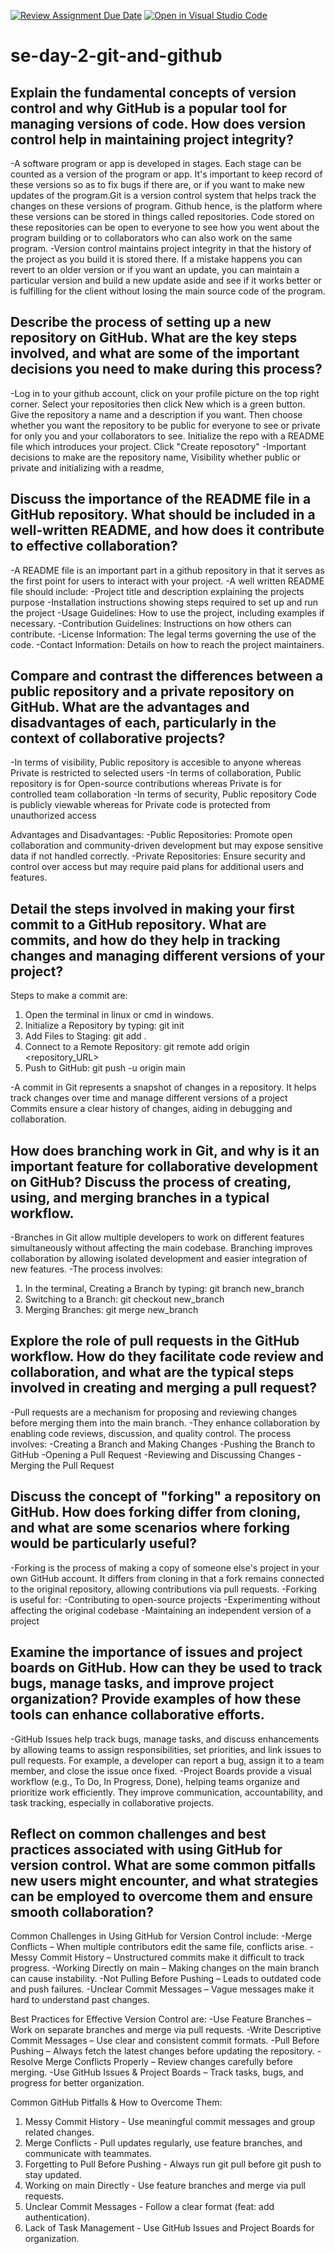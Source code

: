 [![Review Assignment Due Date](https://classroom.github.com/assets/deadline-readme-button-22041afd0340ce965d47ae6ef1cefeee28c7c493a6346c4f15d667ab976d596c.svg)](https://classroom.github.com/a/8wgCKhpZ)
[![Open in Visual Studio Code](https://classroom.github.com/assets/open-in-vscode-2e0aaae1b6195c2367325f4f02e2d04e9abb55f0b24a779b69b11b9e10269abc.svg)](https://classroom.github.com/online_ide?assignment_repo_id=18811558&assignment_repo_type=AssignmentRepo)
# se-day-2-git-and-github
## Explain the fundamental concepts of version control and why GitHub is a popular tool for managing versions of code. How does version control help in maintaining project integrity?
-A software program or app is developed in stages. Each stage can be counted as a version of the program or app. It's important to keep record of these versions so as to fix bugs if there are, or if you want to make new updates of the program.Git is a version control system that helps track the changes on these versions of program. Github hence, is the platform where these versions can be stored in things called repositories. Code stored on these repositories can be open to everyone to see how you went about the program building or to collaborators who can also work on the same program.
-Version control maintains project integrity in that the history of the project as you build it is stored there. If a mistake happens you can revert to an older version or if you want an update, you can maintain a particular version and build a new update aside and see if it works better or is fulfilling for the client without losing the main source code of the program.


## Describe the process of setting up a new repository on GitHub. What are the key steps involved, and what are some of the important decisions you need to make during this process?
-Log in to your github account, click on your profile picture on the top right corner. 
Select your repositories then click New which is a green button. 
Give the repository a name and a description if you want. 
Then choose whether you want the repository to be public for everyone to see or private for only you and your collaborators to see. Initialize the repo with a README file which introduces your project.
Click "Create reposotory"
-Important decisions to make are the repository name, Visibility whether public or private and initializing with a readme,


## Discuss the importance of the README file in a GitHub repository. What should be included in a well-written README, and how does it contribute to effective collaboration?
-A README file is an important part in a github repository in that it serves as the first point for users to interact with your project.
-A well written README file should include:
   -Project title and description explaining the projects purpose
   -Installation instructions showing steps required to set up and run the project
   -Usage Guidelines: How to use the project, including examples if necessary.
   -Contribution Guidelines: Instructions on how others can contribute.
   -License Information: The legal terms governing the use of the code.
   -Contact Information: Details on how to reach the project maintainers.


## Compare and contrast the differences between a public repository and a private repository on GitHub. What are the advantages and disadvantages of each, particularly in the context of collaborative projects?
-In terms of visibility, Public repository is accesible to anyone whereas Private is restricted to selected users
-In terms of collaboration, Public repository is for Open-source contributions whereas Private is for controlled team collaboration
-In terms of security, Public repository Code is publicly viewable whereas for Private code is protected from unauthorized access

Advantages and Disadvantages:
-Public Repositories: Promote open collaboration and community-driven development but may expose sensitive data if not handled correctly.
-Private Repositories: Ensure security and control over access but may require paid plans for additional users and features.


## Detail the steps involved in making your first commit to a GitHub repository. What are commits, and how do they help in tracking changes and managing different versions of your project?

Steps to make a commit are:
1. Open the terminal in linux or cmd in windows.
2. Initialize a Repository by typing: git init
3. Add Files to Staging: git add .
4. Connect to a Remote Repository: git remote add origin <repository_URL>
5. Push to GitHub: git push -u origin main
 
-A commit in Git represents a snapshot of changes in a repository. It helps track changes over time and manage different versions of a project
Commits ensure a clear history of changes, aiding in debugging and collaboration.

## How does branching work in Git, and why is it an important feature for collaborative development on GitHub? Discuss the process of creating, using, and merging branches in a typical workflow.
-Branches in Git allow multiple developers to work on different features simultaneously without affecting the main codebase. Branching improves collaboration by allowing isolated development and easier integration of new features.
-The process involves:
1. In the terminal, Creating a Branch by typing: git branch new_branch
2. Switching to a Branch: git checkout new_branch
3. Merging Branches: git merge new_branch

## Explore the role of pull requests in the GitHub workflow. How do they facilitate code review and collaboration, and what are the typical steps involved in creating and merging a pull request?
-Pull requests are a mechanism for proposing and reviewing changes before merging them into the main branch.
-They enhance collaboration by enabling code reviews, discussion, and quality control.
The process involves:
   -Creating a Branch and Making Changes
   -Pushing the Branch to GitHub
   -Opening a Pull Request
   -Reviewing and Discussing Changes
   -Merging the Pull Request

## Discuss the concept of "forking" a repository on GitHub. How does forking differ from cloning, and what are some scenarios where forking would be particularly useful?
-Forking is the process of making a copy of someone else's project in your own GitHub account.
It differs from cloning in that a fork remains connected to the original repository, allowing contributions via pull requests.
-Forking is useful for:
  -Contributing to open-source projects
  -Experimenting without affecting the original codebase
  -Maintaining an independent version of a project

## Examine the importance of issues and project boards on GitHub. How can they be used to track bugs, manage tasks, and improve project organization? Provide examples of how these tools can enhance collaborative efforts.
-GitHub Issues help track bugs, manage tasks, and discuss enhancements by allowing teams to assign responsibilities, set priorities, and link issues to pull requests. For example, a developer can report a bug, assign it to a team member, and close the issue once fixed.
-Project Boards provide a visual workflow (e.g., To Do, In Progress, Done), helping teams organize and prioritize work efficiently. They improve communication, accountability, and task tracking, especially in collaborative projects.

## Reflect on common challenges and best practices associated with using GitHub for version control. What are some common pitfalls new users might encounter, and what strategies can be employed to overcome them and ensure smooth collaboration?
Common Challenges in Using GitHub for Version Control include:
   -Merge Conflicts – When multiple contributors edit the same file, conflicts arise.
   -Messy Commit History – Unstructured commits make it difficult to track progress.
   -Working Directly on main – Making changes on the main branch can cause instability.
   -Not Pulling Before Pushing – Leads to outdated code and push failures.
   -Unclear Commit Messages – Vague messages make it hard to understand past changes.

Best Practices for Effective Version Control are:
  -Use Feature Branches – Work on separate branches and merge via pull requests.
  -Write Descriptive Commit Messages – Use clear and consistent commit formats.
  -Pull Before Pushing – Always fetch the latest changes before updating the repository.
  -Resolve Merge Conflicts Properly – Review changes carefully before merging.
  -Use GitHub Issues & Project Boards – Track tasks, bugs, and progress for better organization.

Common GitHub Pitfalls & How to Overcome Them:
1. Messy Commit History - Use meaningful commit messages and group related changes.
2. Merge Conflicts - Pull updates regularly, use feature branches, and communicate with teammates.
3. Forgetting to Pull Before Pushing - Always run git pull before git push to stay updated.
4. Working on main Directly - Use feature branches and merge via pull requests.
5. Unclear Commit Messages - Follow a clear format (feat: add authentication).
6. Lack of Task Management - Use GitHub Issues and Project Boards for organization.



